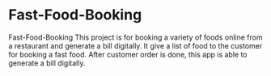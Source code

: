 # Fast-Food-Booking
Fast-Food-Booking This project is for booking a variety of foods online from a restaurant and generate a bill digitally. It give a list of food to the customer for booking a fast food. After customer order is done, this app is able to generate a bill digitally.
